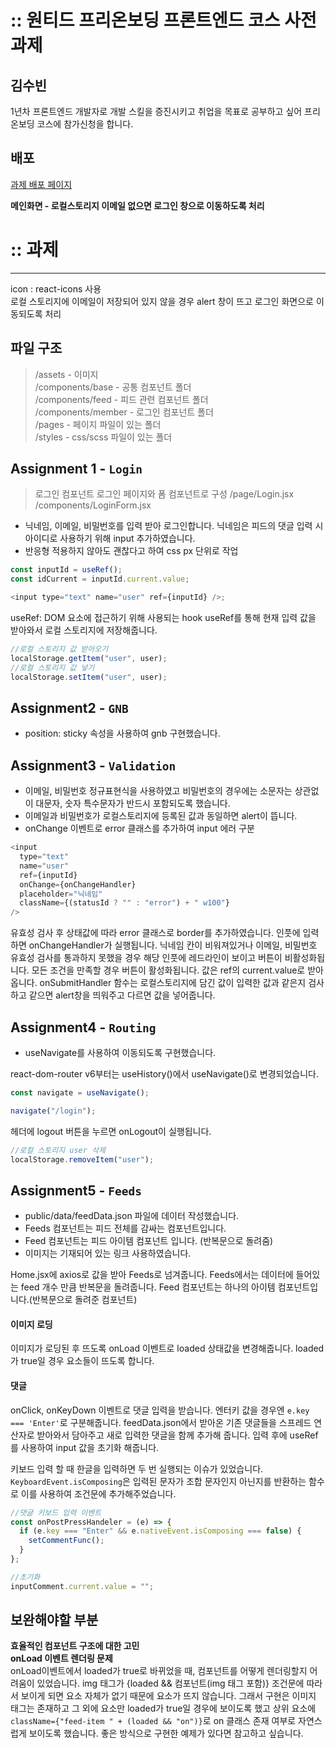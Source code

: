 # :: 원티드 프리온보딩 프론트엔드 코스 사전과제

## 김수빈

1년차 프론트엔드 개발자로 개발 스킬을 증진시키고 취업을 목표로 공부하고 싶어 프리온보딩 코스에 참가신청을 합니다.

## 배포

<a href="https://soob1008.github.io/wanted-pre-onboarding-fe/" target="_blank">과제 배포 페이지</a>

**메인화면 - 로컬스토리지 이메일 없으면 로그인 창으로 이동하도록 처리**

# :: 과제

---

icon : react-icons 사용  
로컬 스토리지에 이메일이 저장되어 있지 않을 경우 alert 창이 뜨고
로그인 화면으로 이동되도록 처리

## 파일 구조

> /assets - 이미지  
> /components/base - 공통 컴포넌트 폴더  
> /components/feed - 피드 관련 컴포넌트 폴더  
> /components/member - 로그인 컴포넌트 폴더  
> /pages - 페이지 파일이 있는 폴더  
> /styles - css/scss 파일이 있는 폴더

## Assignment 1 - `Login`

> 로그인 컴포넌트
> 로그인 페이지와 폼 컴포넌트로 구성
> /page/Login.jsx
> /components/LoginForm.jsx

- 닉네임, 이메일, 비밀번호를 입력 받아 로그인합니다. 닉네임은 피드의 댓글 입력 시 아이디로 사용하기 위해 input 추가하였습니다.
- 반응형 적용하지 않아도 괜찮다고 하여 css px 단위로 작업

```js
const inputId = useRef();
const idCurrent = inputId.current.value;

<input type="text" name="user" ref={inputId} />;
```

useRef: DOM 요소에 접근하기 위해 사용되는 hook
useRef를 통해 현재 입력 값을 받아와서 로컬 스토리지에 저장해줍니다.

```js
//로컬 스토리지 값 받아오기
localStorage.getItem("user", user);
//로컬 스토리지 값 넣기
localStorage.setItem("user", user);
```

## Assignment2 - `GNB`

- position: sticky 속성을 사용하여 gnb 구현했습니다.

## Assignment3 - `Validation`

- 이메일, 비밀번호 정규표현식을 사용하였고 비밀번호의 경우에는 소문자는 상관없이 대문자, 숫자 특수문자가 반드시 포함되도록 했습니다.
- 이메일과 비밀번호가 로컬스토리지에 등록된 값과 동일하면 alert이 뜹니다.
- onChange 이벤트로 error 클래스를 추가하여 input 에러 구분

```js
<input
  type="text"
  name="user"
  ref={inputId}
  onChange={onChangeHandler}
  placeholder="닉네임"
  className={(statusId ? "" : "error") + " w100"}
/>
```

유효성 검사 후 상태값에 따라 error 클래스로 border를 추가하였습니다. 인풋에 입력하면 onChangeHandler가 실행됩니다. 닉네임 칸이 비워져있거나 이메일, 비밀번호 유효성 검사를 통과하지 못했을 경우 해당 인풋에 레드라인이 보이고 버튼이 비활성화됩니다. 모든 조건을 만족할 경우 버튼이 활성화됩니다. 값은 ref의 current.value로 받아옵니다.
onSubmitHandler 함수는 로컬스토리지에 담긴 값이 입력한 값과 같은지 검사하고 같으면 alert창을 띄워주고 다르면 값을 넣어줍니다.

## Assignment4 - `Routing`

- useNavigate를 사용하여 이동되도록 구현했습니다.

react-dom-router v6부터는 useHistory()에서 useNavigate()로 변경되었습니다.

```js
const navigate = useNavigate();

navigate("/login");
```

헤더에 logout 버튼을 누르면 onLogout이 실행됩니다.

```js
//로컬 스토리지 user 삭제
localStorage.removeItem("user");
```

## Assignment5 - `Feeds`

- public/data/feedData.json 파일에 데이터 작성했습니다.
- Feeds 컴포넌트는 피드 전체를 감싸는 컴포넌트입니다.
- Feed 컴포넌트는 피드 아이템 컴포넌트 입니다. (반복문으로 돌려줌)
- 이미지는 기재되어 있는 링크 사용하였습니다.

Home.jsx에 axios로 값을 받아 Feeds로 넘겨줍니다.
Feeds에서는 데이터에 들어있는 feed 개수 만큼 반복문을 돌려줍니다.
Feed 컴포넌트는 하나의 아이템 컴포넌트입니다.(반복문으로 돌려준 컴포넌트)

#### 이미지 로딩

이미지가 로딩된 후 뜨도록 onLoad 이벤트로 loaded 상태값을 변경해줍니다.
loaded가 true일 경우 요소들이 뜨도록 합니다.

#### 댓글

onClick, onKeyDown 이벤트로 댓글 입력을 받습니다. 엔터키 값을 경우엔 `e.key === 'Enter'`로 구분해줍니다. feedData.json에서 받아온 기존 댓글들을 스프레드 연산자로 받아와서 담아주고 새로 입력한 댓글을 함께 추가해 줍니다. 입력 후에 useRef를 사용하여 input 값을 초기화 해줍니다.

키보드 입력 할 때 한글을 입력하면 두 번 실행되는 이슈가 있었습니다. `KeyboardEvent.isComposing`은 입력된 문자가 조합 문자인지 아닌지를 반환하는 함수로 이를 사용하여 조건문에 추가해주었습니다.

```js
//댓글 키보드 입력 이벤트
const onPostPressHandeler = (e) => {
  if (e.key === "Enter" && e.nativeEvent.isComposing === false) {
    setCommentFunc();
  }
};

//초기화
inputComment.current.value = "";
```

## 보완해야할 부분

**효율적인 컴포넌트 구조에 대한 고민**  
**onLoad 이벤트 렌더링 문제**  
onLoad이벤트에서 loaded가 true로 바뀌었을 때, 컴포넌트를 어떻게 렌더링할지 어려움이 있었습니다. img 태그가 {loaded && 컴포넌트(img 태그 포함)} 조건문에 따라서 보이게 되면 요소 자체가 없기 때문에 요소가 뜨지 않습니다. 그래서 구현은 이미지 태그는 존재하고 그 외에 요소만 loaded가 true일 경우에 보이도록 했고 상위 요소에 `className={"feed-item " + (loaded && "on")}`로 on 클래스 존재 여부로 자연스럽게 보이도록 했습니다. 좋은 방식으로 구현한 예제가 있다면 참고하고 싶습니다.
